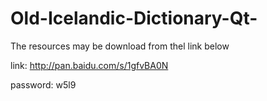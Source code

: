 # Old-Icelandic-Dictionary-Qt-

The resources may be download from thel link below

link: http://pan.baidu.com/s/1gfvBA0N 

password: w5l9

